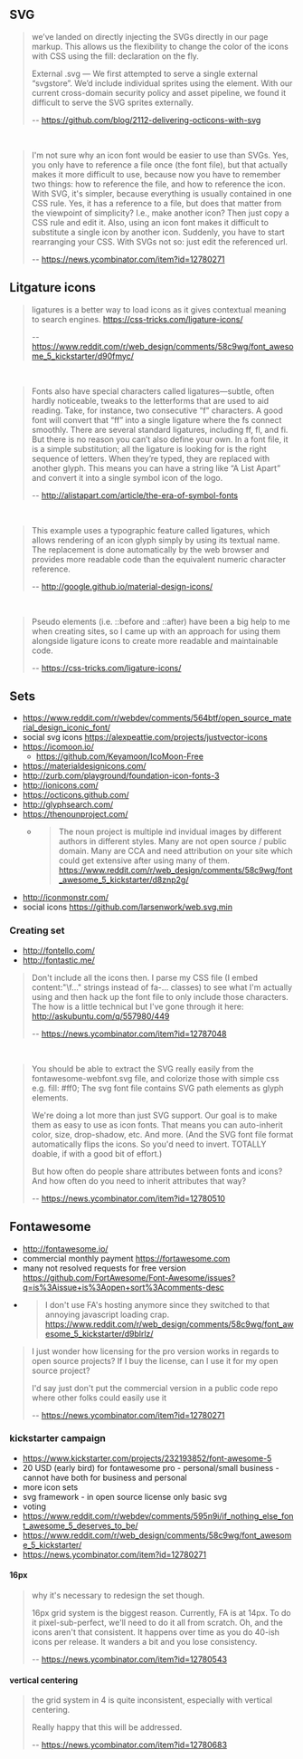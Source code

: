 ## SVG

>we’ve landed on directly injecting the SVGs directly in our page markup. This allows us the flexibility to change the color of the icons with CSS using the fill: declaration on the fly.
>
>External .svg — We first attempted to serve a single external “svgstore”. We’d include individual sprites using the <use> element. With our current cross-domain security policy and asset pipeline, we found it difficult to serve the SVG sprites externally.
>
>-- https://github.com/blog/2112-delivering-octicons-with-svg

<br>

>I'm not sure why an icon font would be easier to use than SVGs. Yes, you only have to reference a file once (the font file), but that actually makes it more difficult to use, because now you have to remember two things: how to reference the file, and how to reference the icon.
With SVG, it's simpler, because everything is usually contained in one CSS rule. Yes, it has a reference to a file, but does that matter from the viewpoint of simplicity? I.e., make another icon? Then just copy a CSS rule and edit it.
Also, using an icon font makes it difficult to substitute a single icon by another icon. Suddenly, you have to start rearranging your CSS. With SVGs not so: just edit the referenced url.
>
>-- https://news.ycombinator.com/item?id=12780271

## Litgature icons

>ligatures is a better way to load icons as it gives contextual meaning to search engines. https://css-tricks.com/ligature-icons/
>
>-- https://www.reddit.com/r/web_design/comments/58c9wg/font_awesome_5_kickstarter/d90fmyc/

<br>

>Fonts also have special characters called ligatures—subtle, often hardly noticeable, tweaks to the letterforms that are used to aid reading. Take, for instance, two consecutive “f” characters. A good font will convert that “ff” into a single ligature where the fs connect smoothly. There are several standard ligatures, including ff, fl, and fi. But there is no reason you can’t also define your own. In a font file, it is a simple substitution; all the ligature is looking for is the right sequence of letters. When they’re typed, they are replaced with another glyph. This means you can have a string like “A List Apart” and convert it into a single symbol icon of the logo.
>
>-- http://alistapart.com/article/the-era-of-symbol-fonts

<br>

>This example uses a typographic feature called ligatures, which allows rendering of an icon glyph simply by using its textual name. The replacement is done automatically by the web browser and provides more readable code than the equivalent numeric character reference.
>
>-- http://google.github.io/material-design-icons/

<br>

>Pseudo elements (i.e. ::before and ::after) have been a big help to me when creating sites, so I came up with an approach for using them alongside ligature icons to create more readable and maintainable code.
>
>-- https://css-tricks.com/ligature-icons/

## Sets

- https://www.reddit.com/r/webdev/comments/564btf/open_source_material_design_iconic_font/
- social svg icons https://alexpeattie.com/projects/justvector-icons
- https://icomoon.io/
  - https://github.com/Keyamoon/IcoMoon-Free
- https://materialdesignicons.com/
- http://zurb.com/playground/foundation-icon-fonts-3
- http://ionicons.com/
- https://octicons.github.com/
- http://glyphsearch.com/
- https://thenounproject.com/
  - >The noun project is multiple ind invidual images by different authors in different styles. Many are not open source / public domain. Many are CCA and need attribution on your site which could get extensive after using many of them. https://www.reddit.com/r/web_design/comments/58c9wg/font_awesome_5_kickstarter/d8znp2g/
- http://iconmonstr.com/
- social icons https://github.com/larsenwork/web.svg.min


### Creating set

- http://fontello.com/
- http://fontastic.me/

>Don't include all the icons then. I parse my CSS file (I embed content:"\f..." strings instead of fa-... classes) to see what I'm actually using and then hack up the font file to only include those characters. The how is a little technical but I've gone through it here: http://askubuntu.com/q/557980/449
>
>-- https://news.ycombinator.com/item?id=12787048

<br>


>You should be able to extract the SVG really easily from the fontawesome-webfont.svg file, and colorize those with simple css e.g. fill: #ff0; The svg font file contains SVG path elements as glyph elements.
>
>We're doing a lot more than just SVG support. Our goal is to make them as easy to use as icon fonts. That means you can auto-inherit color, size, drop-shadow, etc. And more.
(And the SVG font file format automatically flips the icons. So you'd need to invert. TOTALLY doable, if with a good bit of effort.)
>
>But how often do people share attributes between fonts and icons? And how often do you need to inherit attributes that way?
>
>-- https://news.ycombinator.com/item?id=12780510

## Fontawesome

- http://fontawesome.io/
- commercial monthly payment https://fortawesome.com
- many not resolved requests for free version https://github.com/FortAwesome/Font-Awesome/issues?q=is%3Aissue+is%3Aopen+sort%3Acomments-desc
- >I don't use FA's hosting anymore since they switched to that annoying javascript loading crap. https://www.reddit.com/r/web_design/comments/58c9wg/font_awesome_5_kickstarter/d9blrlz/

>I just wonder how licensing for the pro version works in regards to open source projects? If I buy the license, can I use it for my open source project?
>
>I'd say just don't put the commercial version in a public code repo where other folks could easily use it
>
>-- https://news.ycombinator.com/item?id=12780271

### kickstarter campaign

- https://www.kickstarter.com/projects/232193852/font-awesome-5
- 20 USD (early bird) for fontawesome pro - personal/small business - cannot have both for business and personal
- more icon sets
- svg framework - in open source license only basic svg
- voting
- https://www.reddit.com/r/webdev/comments/595n9i/if_nothing_else_font_awesome_5_deserves_to_be/
- https://www.reddit.com/r/web_design/comments/58c9wg/font_awesome_5_kickstarter/
- https://news.ycombinator.com/item?id=12780271

#### 16px

>why it's necessary to redesign the set though.
>
>16px grid system is the biggest reason. Currently, FA is at 14px. To do it pixel-sub-perfect, we'll need to do it all from scratch.
Oh, and the icons aren't that consistent. It happens over time as you do 40-ish icons per release. It wanders a bit and you lose consistency.
>
>-- https://news.ycombinator.com/item?id=12780543

#### vertical centering

>the grid system in 4 is quite inconsistent, especially with vertical centering.
>
>Really happy that this will be addressed.
>
>-- https://news.ycombinator.com/item?id=12780683
